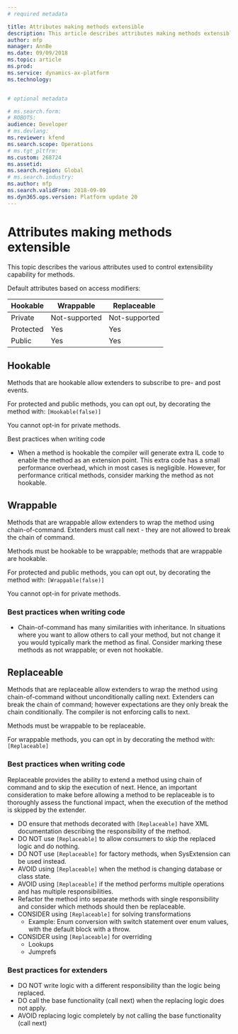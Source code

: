 ```yaml
---
# required metadata

title: Attributes making methods extensible
description: This article describes attributes making methods extensible.
author: mfp
manager: AnnBe
ms.date: 09/09/2018
ms.topic: article
ms.prod: 
ms.service: dynamics-ax-platform
ms.technology: 


# optional metadata

# ms.search.form: 
# ROBOTS: 
audience: Developer
# ms.devlang: 
ms.reviewer: kfend
ms.search.scope: Operations
# ms.tgt_pltfrm: 
ms.custom: 268724
ms.assetid: 
ms.search.region: Global
# ms.search.industry: 
ms.author: mfp
ms.search.validFrom: 2018-09-09
ms.dyn365.ops.version: Platform update 20
---
```


# Attributes making methods extensible

This topic describes the various attributes used to control extensibility capability for methods.

Default attributes based on access modifiers:

|Hookable |	Wrappable |	Replaceable |
|---------|----------|-----------|
| Private |	Not-supported |	Not-supported |	Not-supported |
| Protected |	Yes |	Yes |	No |
| Public | Yes |	Yes |	No |

## Hookable
Methods that are hookable allow extenders to subscribe to pre- and post events.

For protected and public methods, you can opt out, by decorating the method with:
```[Hookable(false)]```

You cannot opt-in for private methods.

Best practices when writing code
+ When a method is hookable the compiler will generate extra IL code to enable the method as an extension point. This extra code has a small performance overhead, which in most cases is negligible. However, for performance critical methods, consider marking the method as not hookable.

## Wrappable
Methods that are wrappable allow extenders to wrap the method using chain-of-command. Extenders must call next - they are not allowed to break the chain of command.

Methods must be hookable to be wrappable; methods that are wrappable are hookable.

For protected and public methods, you can opt out, by decorating the method with:
```[Wrappable(false)]```

You cannot opt-in for private methods.

### Best practices when writing code
+ Chain-of-command has many similarities with inheritance. In situations where you want to allow others to call your method, but not change it you would typically mark the method as final. Consider marking these methods as not wrappable; or even not hookable.

## Replaceable 
Methods that are replaceable allow extenders to wrap the method using chain-of-command without unconditionally calling next. Extenders can break the chain of command; however expectations are they only break the chain conditionally. The compiler is not enforcing calls to next.

Methods must be wrappable to be replaceable.

For wrappable methods, you can opt in by decorating the method with:
```[Replaceable]```

### Best practices when writing code
Replaceable provides the ability to extend a method using chain of command and to skip the execution of next. Hence, an important consideration to make before allowing a method to be replaceable is to thoroughly assess the functional impact, when the execution of the method is skipped by the extender.
			
+ DO ensure that methods decorated with ```[Replaceable]``` have XML documentation describing the responsibility of the method.
+ DO NOT use ```[Replaceable]``` to allow consumers to skip the replaced logic and do nothing.
+ DO NOT use ```[Replaceable]``` for factory methods, when SysExtension can be used instead.
+ AVOID using ```[Replaceable]``` when the method is changing database or class state.
+ AVOID using ```[Replaceable]``` if the method performs multiple operations and has multiple responsibilities.
+ Refactor the method into separate methods with single responsibility and consider which methods should then be replaceable.
+ CONSIDER using ```[Replaceable]``` for solving transformations
  - Example: Enum conversion with switch statement over enum values, with the default block with a throw.
+ CONSIDER using ```[Replaceable]``` for overriding 
  - Lookups
  - Jumprefs

### Best practices for extenders
+ DO NOT write logic with a different responsibility than the logic being replaced.
+ DO call the base functionality (call next) when the replacing logic does not apply.
+ AVOID replacing logic completely by not calling the base functionality (call next)

